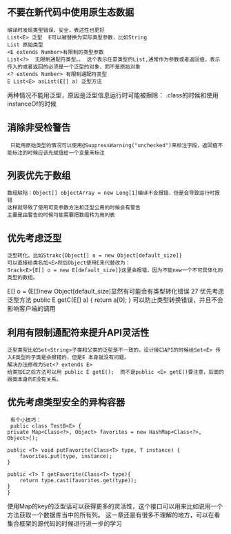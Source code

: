 ## 不要在新代码中使用原生态数据
    编译时发现类型错误，安全，表述性也更好
    List<E> 泛型  E可以被替换为实际类型参数，比如String
    List 原始类型
    <E extends Number>有限制的类型参数
    List<?>  无限制通配符类型。。 这个表示任意类型的List,通常作为参数或者返回值，表示传入的或者返回的必须是一个泛型的对象，而不是原始对象
    <? extends Number> 有限制通配符类型
    E List<E> asList(E[] a) 泛型方法
两种情况不能用泛型，原因是泛型信息运行时可能被擦除：
     .class的时候和使用instanceOf的时候
## 消除非受检警告
     只能用原始类型的情况可以使用@SuppressWarning("unchecked")来标注字段，返回值不能标注的时候应该先赋值给一个变量来标注

## 列表优先于数组
    数组缺陷：Object[] objectArray = new Long[1]编译不会报错，但是会导致运行时报错
    这样就导致了使用可变参数方法和泛型公用的时候会有警告
    主要是由警告的时候可能需要把数组转为用列表

## 优先考虑泛型
    泛型转化，比如Strakc{Object[] o = new Object[default_size]}
    可以直接给类名加<E>然后Object使用E来代替改为：
    Srack<E>{E[] o = new E[default_size]}这里会报错，因为不能new一个不可具体化的类型的数组。
E[] o = (E[])new Object[default_size]显然有可能会有类型转化错误
27 优先考虑泛型方法
    	public <E> E getC(E[] a) {
		return a[0];
	}
        可以防止类型转换错误，并且不会影响客户端的调用

## 利用有限制通配符来提升API灵活性
    泛型类型比如Set<String>子类和父类的泛型是不一致的，设计接口API的时候给Set<E> 传入E类型的子类是会报错的，但是E 本身就没有问题。
    解决办法修改为Set<? extends E>
    给类加E之后方法可以用 public E getE();  而不是public <E> getE()要注意，后面的跟类本身的E没有关系。
    
## 优先考虑类型安全的异构容器
     有个小技巧：
     public class TestB<E> {
	private Map<Class<?>, Object> favorites = new HashMap<Class<?>, Object>();
	
	public <T> void putFavorite(Class<T> type, T instance) {
		favorites.put(type, instance);
	}
	
	public <T> T getFavorite(Class<T> type){
		return type.cast(favorites.get(type));
	}
    }
使用Map的key的泛型话可以获得更多的灵活性，这个接口可以用来比如说用一个方法获取一个数据库当中的所有列。
这一章还是有很多不理解的地方，可以在看集合框架的源代码的时候进行进一步的学习